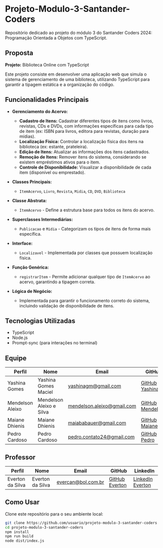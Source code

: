 # Projeto-Modulo-3-Santander-Coders

Repositório dedicado ao projeto do módulo 3 do Santander Coders 2024: Programação Orientada a Objetos com TypeScript.

## Proposta

**Projeto:** Biblioteca Online com TypeScript

Este projeto consiste em desenvolver uma aplicação web que simula o sistema de gerenciamento de uma biblioteca, utilizando TypeScript para garantir a tipagem estática e a organização do código.

## Funcionalidades Principais

- **Gerenciamento do Acervo:**
  - **Cadastro de Itens:** Cadastrar diferentes tipos de itens como livros, revistas, CDs e DVDs, com informações específicas para cada tipo de item (ex: ISBN para livros, editora para revistas, duração para mídias).
  - **Localização Física:** Controlar a localização física dos itens na biblioteca (ex: estante, prateleira).
  - **Edição de Itens:** Atualizar as informações dos itens cadastrados.
  - **Remoção de Itens:** Remover itens do sistema, considerando se existem empréstimos ativos para o item.
  - **Controle de Disponibilidade:** Visualizar a disponibilidade de cada item (disponível ou emprestado).

- **Classes Principais:**
  - `ItemAcervo`, `Livro`, `Revista`, `Midia`, `CD`, `DVD`, `Biblioteca`

- **Classe Abstrata:**
  - `ItemAcervo` - Define a estrutura base para todos os itens do acervo.

- **Superclasses Intermediárias:**
  - `Publicacao` e `Midia` - Categorizam os tipos de itens de forma mais específica.

- **Interface:**
  - `Localizavel` - Implementada por classes que possuem localização física.

- **Função Genérica:**
  - `registrarItem` - Permite adicionar qualquer tipo de `ItemAcervo` ao acervo, garantindo a tipagem correta.

- **Lógica de Negócio:**
  - Implementada para garantir o funcionamento correto do sistema, incluindo validação de disponibilidade de itens.

## Tecnologias Utilizadas

- TypeScript
- Node.js
- Prompt-sync (para interações no terminal)

## Equipe

| Perfil         | Nome                        | Email                        | GitHub                          | LinkedIn                   |
|----------------|-----------------------------|------------------------------|---------------------------------|----------------------------|
| Yashina Gomes  | Yashina Gomes Maciel         | yashinagm@gmail.com           | [GitHub Yashina](https://github.com/YashinaGomes/)              | [LinkedIn Yashina](#)       |
| Mendelson Aleixo | Mendelson Aleixo e Silva    | mendelson.aleixo@gmail.com    | [GitHub Mendelson](https://github.com/mendsaleixo)            | [LinkedIn Mendelson](#)     |
| Maiane Dhienis | Maiane Dhienis               | maiababauer@gmail.com    | [GitHub Maiane](https://github.com/MaianeBauer)               | [LinkedIn Maiane](#)        |
| Pedro Cardoso  | Pedro Cardoso                | pedro.contato24@gmail.com     | [GitHub Pedro](https://github.com/Zarkio42)                | [LinkedIn Pedro](#)         |

## Professor

| Perfil         | Nome                        | Email                        |  GitHub                          | LinkedIn                   |
|----------------|-----------------------------|------------------------------|---------------------------------|----------------------------|
| Everton da Silva | Everton da Silva           | evercan@bol.com.br            | [GitHub Everton](#)              | [LinkedIn Everton](#)       |

## Como Usar

Clone este repositório para o seu ambiente local:

```bash
git clone https://github.com/usuario/projeto-modulo-3-santander-coders.git
cd projeto-modulo-3-santander-coders
npm install
npm run build
node dist/index.js
